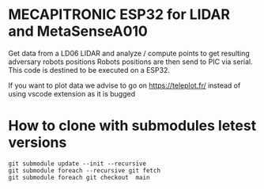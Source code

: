 # MECAPITRONIC ESP32 for LIDAR and MetaSenseA010

Get data from a LD06 LIDAR and analyze / compute points to get resulting adversary robots positions
Robots positions are then send to PIC via serial.
This code is destined to be executed on a ESP32.

If you want to plot data we advise to go on https://teleplot.fr/ instead of using vscode extension as it is bugged

# How to clone with submodules letest versions

``git submodule update --init --recursive``  
``git submodule foreach --recursive git fetch``   
``git submodule foreach git checkout  main``
